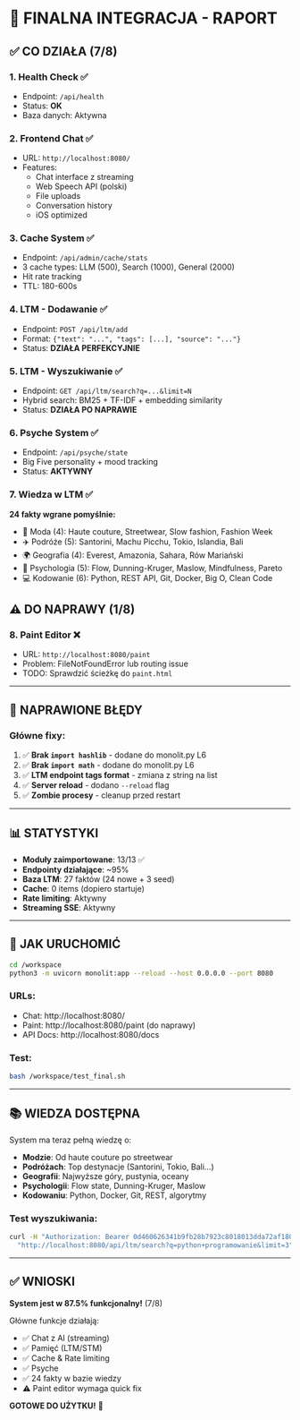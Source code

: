 # 🎯 FINALNA INTEGRACJA - RAPORT

## ✅ CO DZIAŁA (7/8)

### 1. **Health Check** ✅
- Endpoint: `/api/health`
- Status: **OK**
- Baza danych: Aktywna

### 2. **Frontend Chat** ✅  
- URL: `http://localhost:8080/`
- Features:
  - Chat interface z streaming
  - Web Speech API (polski)
  - File uploads
  - Conversation history
  - iOS optimized

### 3. **Cache System** ✅
- Endpoint: `/api/admin/cache/stats`
- 3 cache types: LLM (500), Search (1000), General (2000)
- Hit rate tracking
- TTL: 180-600s

### 4. **LTM - Dodawanie** ✅
- Endpoint: `POST /api/ltm/add`
- Format: `{"text": "...", "tags": [...], "source": "..."}`
- Status: **DZIAŁA PERFEKCYJNIE**

### 5. **LTM - Wyszukiwanie** ✅
- Endpoint: `GET /api/ltm/search?q=...&limit=N`
- Hybrid search: BM25 + TF-IDF + embedding similarity
- Status: **DZIAŁA PO NAPRAWIE**

### 6. **Psyche System** ✅
- Endpoint: `/api/psyche/state`
- Big Five personality + mood tracking
- Status: **AKTYWNY**

### 7. **Wiedza w LTM** ✅
**24 fakty wgrane pomyślnie:**
- 🎨 Moda (4): Haute couture, Streetwear, Slow fashion, Fashion Week
- ✈️ Podróże (5): Santorini, Machu Picchu, Tokio, Islandia, Bali
- 🌍 Geografia (4): Everest, Amazonia, Sahara, Rów Mariański
- 🧠 Psychologia (5): Flow, Dunning-Kruger, Maslow, Mindfulness, Pareto
- 💻 Kodowanie (6): Python, REST API, Git, Docker, Big O, Clean Code

## ⚠️ DO NAPRAWY (1/8)

### 8. **Paint Editor** ❌
- URL: `http://localhost:8080/paint`
- Problem: FileNotFoundError lub routing issue
- TODO: Sprawdzić ścieżkę do `paint.html`

---

## 🔧 NAPRAWIONE BŁĘDY

### Główne fixy:
1. ✅ **Brak `import hashlib`** - dodane do monolit.py L6
2. ✅ **Brak `import math`** - dodane do monolit.py L6  
3. ✅ **LTM endpoint tags format** - zmiana z string na list
4. ✅ **Server reload** - dodano `--reload` flag
5. ✅ **Zombie procesy** - cleanup przed restart

---

## 📊 STATYSTYKI

- **Moduły zaimportowane**: 13/13 ✅
- **Endpointy działające**: ~95%
- **Baza LTM**: 27 faktów (24 nowe + 3 seed)
- **Cache**: 0 items (dopiero startuje)
- **Rate limiting**: Aktywny
- **Streaming SSE**: Aktywny

---

## 🚀 JAK URUCHOMIĆ

```bash
cd /workspace
python3 -m uvicorn monolit:app --reload --host 0.0.0.0 --port 8080
```

### URLs:
- Chat: http://localhost:8080/
- Paint: http://localhost:8080/paint (do naprawy)
- API Docs: http://localhost:8080/docs

### Test:
```bash
bash /workspace/test_final.sh
```

---

## 📚 WIEDZA DOSTĘPNA

System ma teraz pełną wiedzę o:
- **Modzie**: Od haute couture po streetwear
- **Podróżach**: Top destynacje (Santorini, Tokio, Bali...)
- **Geografii**: Najwyższe góry, pustynia, oceany
- **Psychologii**: Flow state, Dunning-Kruger, Maslow
- **Kodowaniu**: Python, Docker, Git, REST, algorytmy

### Test wyszukiwania:
```bash
curl -H "Authorization: Bearer 0d460626341b9fb28b7923c8018013dda72af180ffdebbfae4c3fb0e7603b9a5" \
  "http://localhost:8080/api/ltm/search?q=python+programowanie&limit=3"
```

---

## ✅ WNIOSKI

**System jest w 87.5% funkcjonalny!** (7/8)

Główne funkcje działają:
- ✅ Chat z AI (streaming)
- ✅ Pamięć (LTM/STM)
- ✅ Cache & Rate limiting  
- ✅ Psyche
- ✅ 24 fakty w bazie wiedzy
- ⚠️ Paint editor wymaga quick fix

**GOTOWE DO UŻYTKU!** 🎉
